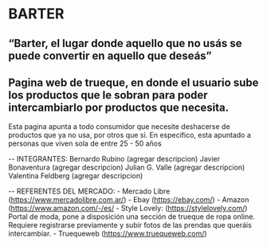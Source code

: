 # BARTER
## “Barter, el lugar donde aquello que no usás se puede convertir en aquello que deseás”

## Pagina web de trueque, en donde el usuario sube los productos que le sobran para poder intercambiarlo por productos que necesita.

Esta pagina apunta a todo consumidor que necesite deshacerse de productos que ya no usa, por otros que si. En especifico, esta apuntado a personas que viven sola de entre 25 - 50 años

-- INTEGRANTES:
    Bernardo Rubino (agregar descripcion)
    Javier Bonaventura (agregar descripcion)
    Julian G. Valle (agregar descripcion)
    Valentina Feldberg (agregar descripcion)

-- REFERENTES DEL MERCADO:
    - Mercado Libre (https://www.mercadolibre.com.ar/)
    - Ebay (https://ebay.com/)
    - Amazon (https://www.amazon.com/-/es/
    - Style Lovely: (https://stylelovely.com/) Portal de moda, pone a disposición una sección de trueque de ropa online. Requiere registrarse previamente y subir fotos de las prendas que queráis intercambiar.
    - Truequeweb (https://www.truequeweb.com/)
